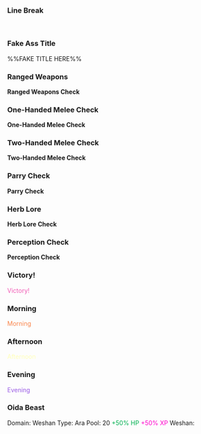 ### Line Break
&nbsp;

### Fake Ass Title
%%FAKE TITLE HERE%%

### Ranged Weapons
**Ranged Weapons Check**

### One-Handed Melee Check
**One-Handed Melee Check**

### Two-Handed Melee Check
**Two-Handed Melee Check**

### Parry Check
**Parry Check**

### Herb Lore
**Herb Lore Check**

### Perception Check
**Perception Check**

### Victory!
<span style="color:rgb(241, 91, 181)">Victory!</span> 
### Morning
<span style="color:rgb(249, 132, 74)">Morning</span> 

### Afternoon
<span style="color:rgb(255, 255, 184)">Afternoon</span> 

### Evening
<span style="color:rgb(155, 93, 229)">Evening</span>

### Oida Beast
Domain:
Weshan Type:
Ara Pool: 20
<font color="#00b050">+50% HP</font>
<font color="#ff00cc">+50% XP</font>
Weshan: